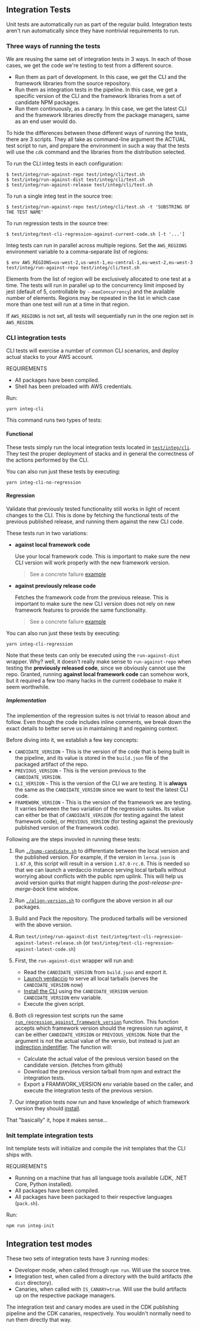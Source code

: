 ## Integration Tests

Unit tests are automatically run as part of the regular build. Integration tests
aren't run automatically since they have nontrivial requirements to run.

### Three ways of running the tests

We are reusing the same set of integration tests in 3 ways. In each of
those cases, we get the code we're testing to test from a different source.

- Run them as part of development. In this case, we get the CLI
  and the framework libraries from the source repository.
- Run them as integration tests in the pipeline. In this case, we get a specific
  version of the CLI and the framework libraries from a set of candidate NPM
  packages.
- Run them continuously, as a canary. In this case, we get the latest CLI and
  the framework libraries directly from the package managers, same as an
  end user would do.

To hide the differences between these different ways of running the tests,
there are 3 scripts. They all take as command-line argument the ACTUAL test
script to run, and prepare the environment in such a way that the tests
will use the `cdk` command and the libraries from the distribution selected.

To run the CLI integ tests in each configuration:

```
$ test/integ/run-against-repo test/integ/cli/test.sh
$ test/integ/run-against-dist test/integ/cli/test.sh
$ test/integ/run-against-release test/integ/cli/test.sh
```

To run a single integ test in the source tree:

```
$ test/integ/run-against-repo test/integ/cli/test.sh -t 'SUBSTRING OF THE TEST NAME'
```

To run regression tests in the source tree:

```
$ test/integ/test-cli-regression-against-current-code.sh [-t '...']
```

Integ tests can run in parallel across multiple regions. Set the `AWS_REGIONS`
environment variable to a comma-separate list of regions:

```
$ env AWS_REGIONS=us-west-2,us-west-1,eu-central-1,eu-west-2,eu-west-3 test/integ/run-against-repo test/integ/cli/test.sh
```

Elements from the list of region will be exclusively allocated to one test at
a time. The tests will run in parallel up to the concurrency limit imposed by
jest (default of 5, controllable by `--maxConcurrency`) and the available
number of elements. Regions may be repeated in the list in which case more
than one test will run at a time in that region.

If `AWS_REGIONS` is not set, all tests will sequentially run in the one
region set in `AWS_REGION`.

### CLI integration tests

CLI tests will exercise a number of common CLI scenarios, and deploy actual
stacks to your AWS account.

REQUIREMENTS

* All packages have been compiled.
* Shell has been preloaded with AWS credentials.

Run:

```
yarn integ-cli
```

This command runs two types of tests:

#### Functional

These tests simply run the local integration tests located in [`test/integ/cli`](./test/integ/cli). They test the proper deployment of stacks and in general the correctness of the actions performed by the CLI.

You can also run just these tests by executing:

```console
yarn integ-cli-no-regression
```

#### Regression

Validate that previously tested functionality still works in light of recent changes to the CLI. This is done by fetching the functional tests of the previous published release, and running them against the new CLI code.

These tests run in two variations:

- **against local framework code**

  Use your local framework code. This is important to make sure the new CLI version
  will work properly with the new framework version.

  > See a concrete failure [example](https://github.com/aws/aws-cdk-rfcs/blob/master/text/00110-cli-framework-compatibility-strategy.md#remove---target-from-docker-build-command)

- **against previously release code**

  Fetches the framework code from the previous release. This is important to make sure
  the new CLI version does not rely on new framework features to provide the same functionality.

  > See a concrete failure [example](https://github.com/aws/aws-cdk-rfcs/blob/master/text/00110-cli-framework-compatibility-strategy.md#change-artifact-metadata-type-value)

You can also run just these tests by executing:

```console
yarn integ-cli-regression
```

Note that these tests can only be executed using the `run-against-dist` wrapper. Why? well, it doesn't really make sense to `run-against-repo` when testing the **previously released code**, since we obviously cannot use the repo. Granted, running **against local framework code** can somehow work, but it required a few too many hacks in the current codebase to make it seem worthwhile.

##### Implementation

The implemention of the regression suites is not trivial to reason about and follow. Even though the code includes inline comments, we break down the exact details to better serve us in maintaining it and regaining context.

Before diving into it, we establish a few key concepts:

- `CANDIDATE_VERSION` - This is the version of the code that is being built in the pipeline, and its value is stored in the `build.json` file of the packaged artifact of the repo.
- `PREVIOUS_VERSION` - This is the version previous to the `CANDIDATE_VERSION`.
- `CLI_VERSION` - This is the version of the CLI we are testing. It is **always** the same as the `CANDIDATE_VERSION` since we want to test the latest CLI code.
- `FRAMEWORK_VERSION` - This is the version of the framework we are testing. It varries between the two variation of the regression suites.
Its value can either be that of `CANDIDATE_VERSION` (for testing against the latest framework code), or `PREVIOUS_VERSION` (for testing against the previously published version of the framework code).

Following are the steps invovled in running these tests:

1. Run [`./bump-candidate.sh`](../../bump-candidate.sh) to differentiate between the local version and the published version. For example, if the version in `lerna.json` is `1.67.0`, this script will result in a version `1.67.0-rc.0`. This is needed so that we can launch a verdaccio instance serving local tarballs without worrying about conflicts with the public npm uplink. This will help us avoid version quirks that might happen during the *post-release-pre-merge-back* time window.

2. Run [`./align-version.sh`](../../scripts/align-version.sh) to configure the above version in all our packages.

3. Build and Pack the repository. The produced tarballs will be versioned with the above version.

4. Run `test/integ/run-against-dist test/integ/test-cli-regression-against-latest-release.sh` (or `test/integ/test-cli-regression-against-latest-code.sh`)

5. First, the `run-against-dist` wrapper will run and:

    - Read the `CANDIDATE_VERSION` from `build.json` and export it.
    - [Launch verdaccio](./test/integ/run-against-dist#L29) to serve all local tarballs (serves the `CANDIDATE_VERSION` now)
    - [Install the CLI](./test/integ/run-against-dist#L30) using the `CANDIDATE_VERSION` version `CANDIDATE_VERSION` env variable.
    - Execute the given script.

6. Both cli regression test scripts run the same [`run_regression_against_framework_version`](./test/integ/test-cli-regression.bash#L22) function. This function accepts which framework version should the regression run against, it can be either `CANDIDATE_VERSION` or `PREVIOUS_VERSION`. Note that the argument is not the actual value of the versio, but instead is just an [indirection indentifier](./test/integ/test-cli-regression.bash#L81). The function will:

    - Calculate the actual value of the previous version based on the candidate version. (fetches from github)
    - Download the previous version tarball from npm and extract the integration tests.
    - Export a FRAMWORK_VERSION env variable based on the caller, and execute the integration tests of the previous version.

7. Our integration tests now run and have knowledge of which framework version they should [install](./test/integ/cli/cdk-helpers.ts#L74).

That "basically" it, hope it makes sense...

### Init template integration tests

Init template tests will initialize and compile the init templates that the
CLI ships with.

REQUIREMENTS

* Running on a machine that has all language tools available (JDK, .NET Core,
  Python installed).
* All packages have been compiled.
* All packages have been packaged to their respective languages (`pack.sh`).

Run:

```
npm run integ-init
```

## Integration test modes

These two sets of integration tests have 3 running modes:

- Developer mode, when called through `npm run`. Will use the source tree.
- Integration test, when called from a directory with the build artifacts
  (the `dist` directory).
- Canaries, when called with `IS_CANARY=true`. Will use the build artifacts
  up on the respective package managers.

The integration test and canary modes are used in the CDK publishing pipeline
and the CDK canaries, respectively. You wouldn't normally need to run
them directly that way.
